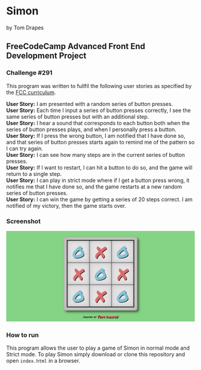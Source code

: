 # Simon
by Tom Drapes
## FreeCodeCamp Advanced Front End Development Project
### Challenge #291

This program was written to fullfil the following user stories as specified by the [FCC curriculum](https://www.freecodecamp.org/challenges/build-a-simon-game).

**User Story:** I am presented with a random series of button presses.  
**User Story:** Each time I input a series of button presses correctly, I see the same series of button presses but with an additional step.  
**User Story:** I hear a sound that corresponds to each button both when the series of button presses plays, and when I personally press a button.  
**User Story:** If I press the wrong button, I am notified that I have done so, and that series of button presses starts again to remind me of the pattern so I can try again.  
**User Story:** I can see how many steps are in the current series of button presses.  
**User Story:** If I want to restart, I can hit a button to do so, and the game will return to a single step.  
**User Story:** I can play in strict mode where if I get a button press wrong, it notifies me that I have done so, and the game restarts at a new random series of button presses.  
**User Story:** I can win the game by getting a series of 20 steps correct. I am notified of my victory, then the game starts over.   

### Screenshot
![screen](https://github.com/doctorApes/tic-tac-toe/blob/master/img/tictactoe.png)

### How to run
This program allows the user to play a game of Simon in normal mode and Strict mode.
To play Simon simply download or clone this repository and open `index.html` in a browser. 